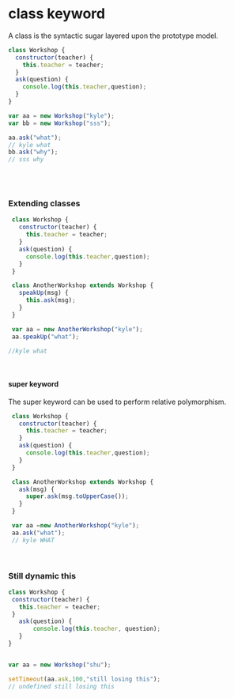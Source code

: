 # class keyword
A class is the syntactic sugar layered upon the prototype model.

```javascript
class Workshop {
  constructor(teacher) {
    this.teacher = teacher;
  }
  ask(question) {
    console.log(this.teacher,question);
  }
}

var aa = new Workshop("kyle");
var bb = new Workshop("sss");

aa.ask("what");
// kyle what
bb.ask("why");
// sss why
```

</br></br>
### Extending classes
```javascript
 class Workshop {
   constructor(teacher) {
     this.teacher = teacher;
   }
   ask(question) {
     console.log(this.teacher,question);
   }
 }

 class AnotherWorkshop extends Workshop {
   speakUp(msg) {
     this.ask(msg);
   }
 }

 var aa = new AnotherWorkshop("kyle");
 aa.speakUp("what");

//kyle what
```
</br>

#### super keyword
The super keyword can be used to perform relative polymorphism.
```javascript
 class Workshop {
   constructor(teacher) {
     this.teacher = teacher;
   }
   ask(question) {
     console.log(this.teacher,question);
   }
 }

 class AnotherWorkshop extends Workshop {
   ask(msg) {
     super.ask(msg.toUpperCase());
   }
 }

 var aa =new AnotherWorkshop("kyle");
 aa.ask("what");
 // kyle WHAT 
 ```
 </br>
 
 ### Still dynamic this
 
 ```javascript
 class Workshop {
  constructor(teacher) {
    this.teacher = teacher;
  }
    ask(question) {
        console.log(this.teacher, question);
    }
}


var aa = new Workshop("shu");

setTimeout(aa.ask,100,"still losing this");
// undefined still losing this
```
